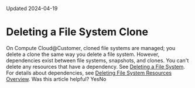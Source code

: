 Updated 2024-04-19
# Deleting a File System Clone
On Compute Cloud@Customer, cloned file systems are managed; you delete a clone the same way you delete a file system. However, dependencies exist between file systems, snapshots, and clones. You can't delete any resources that have a dependency. 
See [Deleting a File System](https://docs.oracle.com/en-us/iaas/compute-cloud-at-customer/topics/file/deleting-a-file-system.htm#deleting-a-file-system "On Compute Cloud@Customer, you can delete a file system that doesn't have any dependencies.").
For details about dependencies, see [Deleting File System Resources Overview](https://docs.oracle.com/en-us/iaas/compute-cloud-at-customer/topics/file/file-storage.htm#deleting-file-system-resources-overview "On Compute Cloud@Customer, you can't delete a file system resource that has dependencies.").
Was this article helpful?
YesNo

